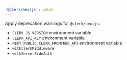 ```yaml
---
'@clerk/nextjs': patch
---
```


Apply deprecation warnings for `@clerk/nextjs`:
- `CLERK_JS_VERSION` environment variable
- `CLERK_API_KEY` environment variable
- `NEXT_PUBLIC_CLERK_FRONTEND_API` environment variable
- `withClerkMiddleware`
- `withServerSideAuth`